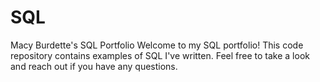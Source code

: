 # SQL
Macy Burdette's SQL Portfolio
Welcome to my SQL portfolio! This code repository contains examples of SQL I've written. Feel free to take a look and reach out if you have any questions.
